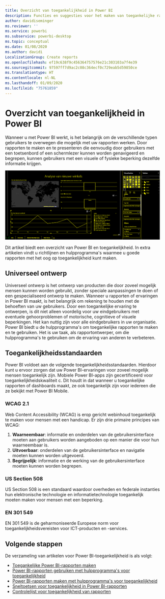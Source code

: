 ```yaml
---
title: Overzicht van toegankelijkheid in Power BI
description: Functies en suggesties voor het maken van toegankelijke rapporten in Power BI Desktop
author: davidiseminger
ms.reviewer: ''
ms.service: powerbi
ms.subservice: powerbi-desktop
ms.topic: conceptual
ms.date: 01/08/2020
ms.author: davidi
LocalizationGroup: Create reports
ms.openlocfilehash: ef19c638f9c456364757576e21c303103a7f4e39
ms.sourcegitcommit: 97597ff7d9ac2c08c364ecf0c729eab5d59850ce
ms.translationtype: HT
ms.contentlocale: nl-NL
ms.lasthandoff: 01/09/2020
ms.locfileid: "75761859"
---
```

# <a name="overview-of-accessibility-in-power-bi"></a>Overzicht van toegankelijkheid in Power BI
Wanneer u met Power BI werkt, is het belangrijk om de verschillende typen gebruikers te overwegen die mogelijk met uw rapporten werken. Door rapporten te maken en te presenteren die eenvoudig door gebruikers met een toetsenbord of een schermlezer kunnen worden genavigeerd en begrepen, kunnen gebruikers met een visuele of fysieke beperking dezelfde informatie krijgen.

![Windows-instellingen voor hoge contrasten](media/desktop-accessibility/accessibility-05b.png)

Dit artikel biedt een overzicht van Power BI en toegankelijkheid. In extra artikelen vindt u richtlijnen en hulpprogramma's waarmee u goede rapporten met het oog op toegankelijkheid kunt maken.

## <a name="universal-design"></a>Universeel ontwerp

Universeel ontwerp is het ontwerp van producten die door zoveel mogelijk mensen kunnen worden gebruikt, zonder speciale aanpassingen te doen of een gespecialiseerd ontwerp te maken. Wanneer u rapporten of ervaringen in Power BI maakt, is het belangrijk om rekening te houden met de behoeften van uw gebruikers. Door een toegankelijke ervaring te ontwerpen, is dit niet alleen voordelig voor uw eindgebruikers met eventuele gehoorproblemen of motorische, cognitieve of visuele beperkingen. Het kan nuttig zijn voor alle eindgebruikers in uw organisatie. Power BI biedt u de hulpprogramma's om toegankelijke rapporten te maken en te gebruiken. Het is uw taak, als rapportontwerper, om die hulpprogramma's te gebruiken om de ervaring van anderen te verbeteren.


## <a name="accessibility-standards"></a>Toegankelijkheidsstandaarden

Power BI voldoet aan de volgende toegankelijkheidsstandaarden. Hierdoor kunt u ervoor zorgen dat uw Power BI-ervaringen voor zoveel mogelijk mensen toegankelijk zijn. Mobiele Power BI-apps zijn gecertificeerd voor toegankelijkheidskwaliteit c. Dit houdt in dat wanneer u toegankelijke rapporten of dashboards maakt, ze ook toegankelijk zijn voor iedereen die ze bekijkt met Power BI Mobile. 

### <a name="wcag-21"></a>WCAG 2.1
Web Content Accessibility (WCAG) is erop gericht webinhoud toegankelijk te maken voor mensen met een handicap. Er zijn drie primaire principes van WCAG:

1. **Waarneembaar**: informatie en onderdelen van de gebruikersinterface moeten aan gebruikers worden aangeboden op een manier die voor hun waarneembaar is.
2. **Uitvoerbaar**: onderdelen van de gebruikersinterface en navigatie moeten kunnen worden uitgevoerd.
3. **Begrijpelijk**: informatie en de werking van de gebruikersinterface moeten kunnen worden begrepen.

### <a name="us-section-508"></a>US Section 508

US Section 508 is een standaard waardoor overheden en federale instanties hun elektronische technologie en informatietechnologie toegankelijk moeten maken voor mensen met een beperking.

### <a name="en-301-549"></a>EN 301 549
EN 301 549 is de geharmoniseerde Europese norm voor toegankelijkheidsvereisten voor ICT-producten en -services.  



## <a name="next-steps"></a>Volgende stappen

De verzameling van artikelen voor Power BI-toegankelijkheid is als volgt:

* [Toegankelijke Power BI-rapporten maken](desktop-accessibility-creating-reports.md) 
* [Power BI-rapporten gebruiken met hulpprogramma's voor toegankelijkheid](desktop-accessibility-consuming-tools.md)
* [Power BI-rapporten maken met hulpprogramma's voor toegankelijkheid](desktop-accessibility-creating-tools.md)
* [Sneltoetsen voor toegankelijkheid in Power BI-rapporten](desktop-accessibility-keyboard-shortcuts.md)
* [Controlelijst voor toegankelijkheid van rapporten](desktop-accessibility-creating-reports.md#report-accessibility-checklist)



